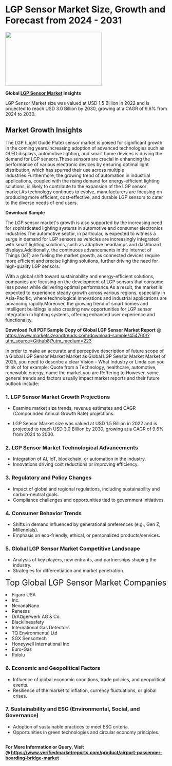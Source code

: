 <H1>LGP Sensor Market Size, Growth and Forecast from 2024 - 2031</H1><img class="aligncenter size-medium wp-image-584254" src="https://thirdeyenews.in/wp-content/uploads/2024/09/Global-Market-Research-300x168.jpeg" alt="" width="300" height="168" /><p><strong>Global&nbsp;<a href="https://www.marketsizeandtrends.com/download-sample/454760/?utm_source=Github8j?utm_medium=223">LGP Sensor Market</a> Insights</strong></p><p>LGP Sensor Market size was valued at USD 1.5 Billion in 2022 and is projected to reach USD 3.0 Billion by 2030, growing at a CAGR of 9.6% from 2024 to 2030.</p><p><h2>Market Growth Insights</h2> <p>The LGP (Light Guide Plate) sensor market is poised for significant growth in the coming years.Increasing adoption of advanced technologies such as OLED displays, automotive lighting, and smart home devices is driving the demand for LGP sensors.These sensors are crucial in enhancing the performance of various electronic devices by ensuring optimal light distribution, which has spurred their use across multiple industries.Furthermore, the growing trend of automation in industrial applications, coupled with the rising demand for energy-efficient lighting solutions, is likely to contribute to the expansion of the LGP sensor market.As technology continues to evolve, manufacturers are focusing on producing more efficient, cost-effective, and durable LGP sensors to cater to the diverse needs of end users.</p> <p><strong>Download Sample</strong></p> <p>The LGP sensor market's growth is also supported by the increasing need for sophisticated lighting systems in automotive and consumer electronics industries.The automotive sector, in particular, is expected to witness a surge in demand for LGP sensors as vehicles are increasingly integrated with smart lighting solutions, such as adaptive headlamps and dashboard displays.Additionally, the continuous advancements in the Internet of Things (IoT) are fueling the market growth, as connected devices require more efficient and precise lighting solutions, further driving the need for high-quality LGP sensors.</p> <p>With a global shift toward sustainability and energy-efficient solutions, companies are focusing on the development of LGP sensors that consume less power while delivering optimal performance.As a result, the market is expected to experience steady growth across various regions, especially in Asia-Pacific, where technological innovations and industrial applications are advancing rapidly.Moreover, the growing trend of smart homes and intelligent buildings is also creating new opportunities for LGP sensor integration in lighting systems, offering enhanced user experience and functionality.</p> <p><span class=""><strong>Download Full PDF Sample Copy of Global LGP Sensor Market Report</strong> @ <a href="https://www.marketsizeandtrends.com/download-sample/454760/?utm_source=Github8j?utm_medium=223" target="_blank">https://www.marketsizeandtrends.com/download-sample/454760/?utm_source=Github8j?utm_medium=223</a></span></p><p>In order to make an accurate and perceptive description of future scope of a Global&nbsp;LGP Sensor Market Market as Global&nbsp;LGP Sensor Market Market of 2025, you need to describe a clear Vision &ndash; What Industry or Linda can you think of for example: Quote from a Technology, healthcare, automotive, renewable energy, name the market you are Reffering to.However, some general trends and factors usually impact market reports and their future outlook include:</p><h3>1.&nbsp;<strong>LGP Sensor Market Growth Projections</strong></h3><ul><li>Examine market size trends, revenue estimates and CAGR (Compounded Annual Growth Rate) projections.</li><li><p>LGP Sensor Market size was valued at USD 1.5 Billion in 2022 and is projected to reach USD 3.0 Billion by 2030, growing at a CAGR of 9.6% from 2024 to 2030.</p></li></ul><h3>2.&nbsp;<strong>LGP Sensor Market Technological Advancements</strong></h3><ul><li>Integration of AI, IoT, blockchain, or automation in the industry.</li><li>Innovations driving cost reductions or improving efficiency.</li></ul><h3>3.&nbsp;<strong>Regulatory and Policy Changes</strong></h3><ul><li>Impact of global and regional regulations, including sustainability and carbon-neutral goals.</li><li>Compliance challenges and opportunities tied to government initiatives.</li></ul><h3>4.&nbsp;<strong>Consumer Behavior Trends</strong></h3><ul><li>Shifts in demand influenced by generational preferences (e.g., Gen Z, Millennials).</li><li>Emphasis on eco-friendly, ethical, or personalized products/services.</li></ul><h3>5.&nbsp;<strong>Global LGP Sensor Market Competitive Landscape</strong></h3><ul><li>Analysis of key players, new entrants, and partnerships shaping the industry.</li><li>Strategies for differentiation and market penetration.</li></ul><p data-pm-slice="1 1 []"><span style="color: inherit; font-family: inherit; font-size: 25px;">Top Global LGP Sensor Market Companies</span></p><div class="" data-test-id=""><p><li>Figaro USA</li><li> Inc.</li><li> NevadaNano</li><li> Renesas</li><li> DrÃ¤gerwerk AG & Co.</li><li> Blacklinesafety</li><li> International Gas Detectors</li><li> TQ Environmental Ltd</li><li> SGX Sensortech</li><li> Honeywell International Inc</li><li> Euro-Gas</li><li> Pololu</li></p></div><h3>6.&nbsp;<strong>Economic and Geopolitical Factors</strong></h3><ul><li>Influence of global economic conditions, trade policies, and geopolitical events.</li><li>Resilience of the market to inflation, currency fluctuations, or global crises.</li></ul><h3>7.&nbsp;<strong>Sustainability and ESG (Environmental, Social, and Governance)</strong></h3><ul><li>Adoption of sustainable practices to meet ESG criteria.</li><li>Opportunities in green technologies and circular economy principles.</li></ul><h2><strong style="font-size: 14px;">For More Information or Query, Visit @&nbsp;</strong><a style="background-color: #ffffff; font-size: 14px;" href="https://www.marketsizeandtrends.com/report/lgp-sensor-market/" target="_blank">https://www.verifiedmarketreports.com/product/airport-passenger-boarding-bridge-market</a></h2>